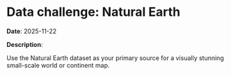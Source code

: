 # Data challenge: Natural Earth

**Date**: 2025-11-22

**Description**:

Use the Natural Earth dataset as your primary source for a visually stunning small-scale world or continent map.
